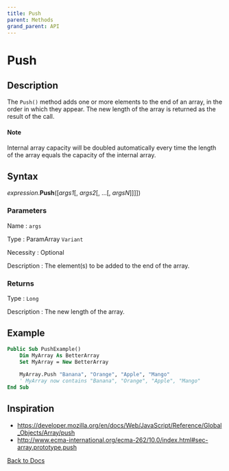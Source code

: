 ```yaml
---
title: Push
parent: Methods
grand_parent: API
---
```


# Push

## Description
The `Push()` method adds one or more elements to the end of an array, in the order in which they appear. The new length of the array is returned as the result of the call.

#### Note
Internal array capacity will be doubled automatically every time the length of the array equals the capacity of the internal array.

## Syntax

*expression*.**Push**([*args1*[, *args2*[, ...[, *argsN*]]]])

### Parameters

Name 
: `args`

Type
: ParamArray `Variant`

Necessity
: Optional

Description
: The element(s) to be added to the end of the array.

### Returns

Type
: `Long`

Description
: The new length of the array.

## Example

```vb
Public Sub PushExample()
    Dim MyArray As BetterArray
    Set MyArray = New BetterArray
    
    MyArray.Push "Banana", "Orange", "Apple", "Mango"
    ' MyArray now contains "Banana", "Orange", "Apple", "Mango"
End Sub
```

## Inspiration
* <https://developer.mozilla.org/en/docs/Web/JavaScript/Reference/Global_Objects/Array/push>
* <http://www.ecma-international.org/ecma-262/10.0/index.html#sec-array.prototype.push>


[Back to Docs](https://senipah.github.io/VBA-Better-Array/)